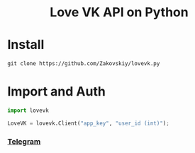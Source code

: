 <h1 align="center">
  Love VK API on Python
</h1>

# Install
```
git clone https://github.com/Zakovskiy/lovevk.py
```

# Import and Auth
```python
import lovevk

LoveVK = lovevk.Client("app_key", "user_id (int)");
```

### [Telegram](https://t.me/zakovskiy)

